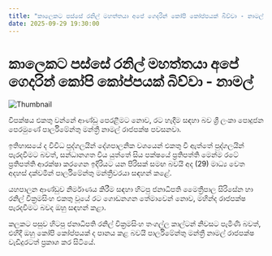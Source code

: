 ```yaml
---
title: "කාලෙකට පස්සේ රනිල් මහත්තයා අපේ ගෙදරින් කෝපි කෝප්පයක් බිව්වා - නාමල්"
date: 2025-09-29 19:30:00
---
```


# කාලෙකට පස්සේ රනිල් මහත්තයා අපේ ගෙදරින් කෝපි කෝප්පයක් බිව්වා - නාමල්

![Thumbnail](https://helakuru.sgp1.cdn.digitaloceanspaces.com/esana/images/lib/namal-rajapakdha-nji.jpg)

විපක්ෂය එකතු වන්නේ ආණ්ඩු පෙරළීමට නොව, රට හැදීම සඳහා බව ශ්‍රී ලංකා පොදුජන පෙරමුණේ පාර්ලිමේන්තු මන්ත්‍රී නාමල් රාජපක්ෂ පවසනවා.

ඉතිහාසයේ ද විවිධ පුද්ගලයින් දේශපාලනික වශයෙන් එකතු වී ඇත්තේ පුද්ගලයින් පැරදවීමට බවත්, සන්ධානගත විය යුත්තේ සිය පක්ෂයේ ප්‍රතිපත්ති මෙන්ම රටේ ප්‍රතිපත්ති ආරක්ෂා කරගෙන ඉදිරියට යන පිරිසක් සමඟ බවයි අද (29) මාධ්‍ය වෙත අදහස් දක්වමින් පාර්ලිමේන්තු මන්ත්‍රීවරයා සඳහන් කළේ.

යහපාලන ආණ්ඩුව නිර්මාණය කිරීම සඳහා හිටපු ජනාධිපති මෛත්‍රීපාල සිරිසේන හා රනිල් වික්‍රමසිංහ එකතු වූයේ රට ගොඩනගන තේමාවෙන් නොව, මහින්ද රාජපක්ෂ පැරදවීමට‍ බවද ඔහු සඳහන් කළා.

කලකට පසුව හිටපු ජනාධිපති රනිල් වික්‍රමසිංහ තංගල්ල කාල්ටන් නිවසට පැමිණි බවත්, එහිදී ඔහු කෝපි කෝප්පයක් ද පානය කළ බවයි පාර්ලිමේන්තු මන්ත්‍රී නාමල් රාජපක්ෂ වැඩිදුරටත් ප්‍රකාශ කර සිටියේ.

